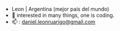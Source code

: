 -  Leon | Argentina (mejor país del mundo)
- 👀 interested in many things, one is coding.
- 📫 : daniel.leonruarigo@gmail.com
